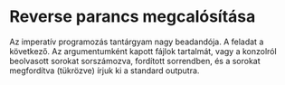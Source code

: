 # Reverse parancs megcalósítása

Az imperatív programozás tantárgyam nagy beadandója. A feladat a következő. Az argumentumként kapott fájlok tartalmát, vagy a konzolról beolvasott sorokat sorszámozva, fordított sorrendben, és a sorokat megfordítva (tükrözve) írjuk ki a standard outputra.